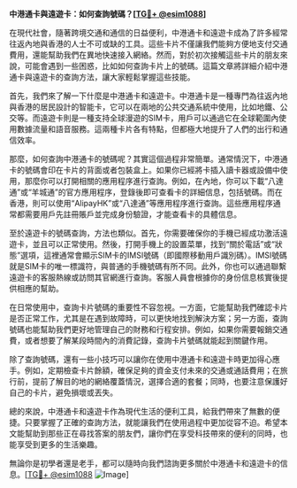**中港通卡與遠遊卡：如何查詢號碼？[[TG💪+ @esim1088](https://t.me/s/esim1088)]**

在現代社會，隨著跨境交通和通信的日益便利，中港通卡和遠遊卡成為了許多經常往返內地與香港的人士不可或缺的工具。這些卡片不僅讓我們能夠方便地支付交通費用，還能幫助我們在異地快速接入網絡。然而，對於初次接觸這些卡片的朋友來說，可能會遇到一些困惑，比如如何查詢卡片上的號碼。這篇文章將詳細介紹中港通卡與遠遊卡的查詢方法，讓大家輕鬆掌握這些技能。

首先，我們來了解一下什麼是中港通卡和遠遊卡。中港通卡是一種專門為往返內地與香港的居民設計的智能卡，它可以在兩地的公共交通系統中使用，比如地鐵、公交等。而遠遊卡則是一種支持全球漫遊的SIM卡，用戶可以通過它在全球範圍內使用數據流量和語音服務。這兩種卡片各有特點，但都極大地提升了人們的出行和通信效率。

那麼，如何查詢中港通卡的號碼呢？其實這個過程非常簡單。通常情況下，中港通卡的號碼會印在卡片的背面或者包裝盒上。如果你已經將卡插入讀卡器或設備中使用，那麼你可以打開相關的應用程序進行查詢。例如，在內地，你可以下載“八達通”或“羊城通”的官方應用程序，登錄後即可查看卡的詳細信息，包括號碼。而在香港，則可以使用“AlipayHK”或“八達通”等應用程序進行查詢。這些應用程序通常都需要用戶先註冊賬戶並完成身份驗證，才能查看卡的具體信息。

至於遠遊卡的號碼查詢，方法也類似。首先，你需要確保你的手機已經成功激活遠遊卡，並且可以正常使用。然後，打開手機上的設置菜單，找到“關於電話”或“狀態”選項，這裡通常會顯示SIM卡的IMSI號碼（即國際移動用戶識別碼）。IMSI號碼就是SIM卡的唯一標識符，與普通的手機號碼有所不同。此外，你也可以通過聯繫遠遊卡的客服熱線或訪問其官網進行查詢。客服人員會根據你的身份信息核實後提供相應的幫助。

在日常使用中，查詢卡片號碼的重要性不容忽視。一方面，它能幫助我們確認卡片是否正常工作，尤其是在遇到故障時，可以更快地找到解決方案；另一方面，查詢號碼也能幫助我們更好地管理自己的財務和行程安排。例如，如果你需要報銷交通費，或者想要了解某段時間內的消費記錄，查詢卡片號碼就能起到關鍵作用。

除了查詢號碼，還有一些小技巧可以讓你在使用中港通卡和遠遊卡時更加得心應手。例如，定期檢查卡片餘額，確保足夠的資金支付未來的交通或通話費用；在旅行前，提前了解目的地的網絡覆蓋情況，選擇合適的套餐；同時，也要注意保護好自己的卡片，避免損壞或丟失。

總的來說，中港通卡和遠遊卡作為現代生活的便利工具，給我們帶來了無數的便捷。只要掌握了正確的查詢方法，就能讓我們在使用過程中更加從容不迫。希望本文能幫助到那些正在尋找答案的朋友們，讓你們在享受科技帶來的便利的同時，也能享受到更多的生活樂趣。

無論你是初學者還是老手，都可以隨時向我們諮詢更多關於中港通卡和遠遊卡的信息。[[TG💪+ @esim1088](https://t.me/s/esim1088) ![Image](https://i.postimg.cc/4NQfJmqS/Snipaste-2025-05-13-00-14-12.png)]